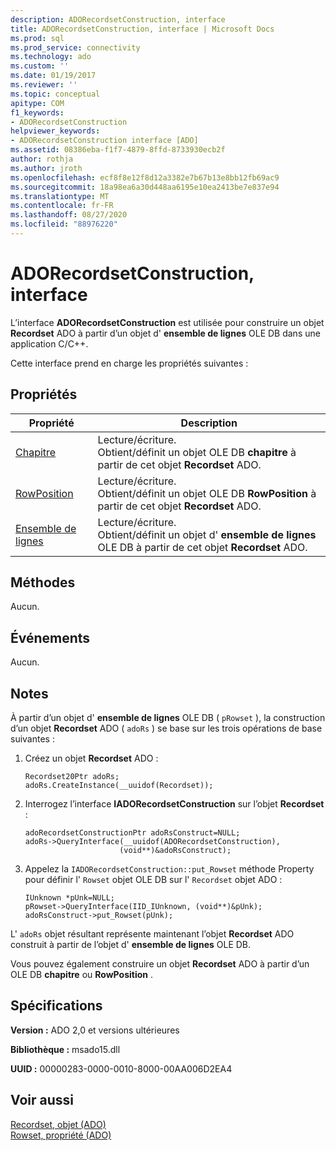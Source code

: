 ```yaml
---
description: ADORecordsetConstruction, interface
title: ADORecordsetConstruction, interface | Microsoft Docs
ms.prod: sql
ms.prod_service: connectivity
ms.technology: ado
ms.custom: ''
ms.date: 01/19/2017
ms.reviewer: ''
ms.topic: conceptual
apitype: COM
f1_keywords:
- ADORecordsetConstruction
helpviewer_keywords:
- ADORecordsetConstruction interface [ADO]
ms.assetid: 08386eba-f1f7-4879-8ffd-8733930ecb2f
author: rothja
ms.author: jroth
ms.openlocfilehash: ecf8f8e12f8d12a3382e7b67b13e8bb12fb69ac9
ms.sourcegitcommit: 18a98ea6a30d448aa6195e10ea2413be7e837e94
ms.translationtype: MT
ms.contentlocale: fr-FR
ms.lasthandoff: 08/27/2020
ms.locfileid: "88976220"
---
```

# <a name="adorecordsetconstruction-interface"></a>ADORecordsetConstruction, interface
L’interface **ADORecordsetConstruction** est utilisée pour construire un objet **Recordset** ADO à partir d’un objet d' **ensemble de lignes** OLE DB dans une application C/C++.  
  
 Cette interface prend en charge les propriétés suivantes :  
  
## <a name="properties"></a>Propriétés  
  
|Propriété|Description|  
|-|-|  
|[Chapitre](./chapter-property-ado.md)|Lecture/écriture.<br />Obtient/définit un objet OLE DB **chapitre** à partir de cet objet **Recordset** ADO.|  
|[RowPosition](./rowposition-property-ado.md)|Lecture/écriture.<br />Obtient/définit un objet OLE DB **RowPosition** à partir de cet objet **Recordset** ADO.|  
|[Ensemble de lignes](./rowset-property-ado.md)|Lecture/écriture.<br />Obtient/définit un objet d' **ensemble de lignes** OLE DB à partir de cet objet **Recordset** ADO.|  
  
## <a name="methods"></a>Méthodes  
 Aucun.  
  
## <a name="events"></a>Événements  
 Aucun.  
  
## <a name="remarks"></a>Notes  
 À partir d’un objet d' **ensemble de lignes** OLE DB ( `pRowset` ), la construction d’un objet **Recordset** ADO ( `adoRs` ) se base sur les trois opérations de base suivantes :  
  
1.  Créez un objet **Recordset** ADO :  
  
    ```  
    Recordset20Ptr adoRs;  
    adoRs.CreateInstance(__uuidof(Recordset));  
    ```  
  
2.  Interrogez l’interface **IADORecordsetConstruction** sur l’objet **Recordset** :  
  
    ```  
    adoRecordsetConstructionPtr adoRsConstruct=NULL;  
    adoRs->QueryInterface(__uuidof(ADORecordsetConstruction),  
                         (void**)&adoRsConstruct);  
    ```  
  
3.  Appelez la `IADORecordsetConstruction::put_Rowset` méthode Property pour définir l' `Rowset` objet OLE DB sur l' `Recordset` objet ADO :  
  
    ```  
    IUnknown *pUnk=NULL;  
    pRowset->QueryInterface(IID_IUnknown, (void**)&pUnk);  
    adoRsConstruct->put_Rowset(pUnk);  
    ```  
  
 L' `adoRs` objet résultant représente maintenant l’objet **Recordset** ADO construit à partir de l’objet d' **ensemble de lignes** OLE DB.  
  
 Vous pouvez également construire un objet **Recordset** ADO à partir d’un OLE DB **chapitre** ou **RowPosition** .  
  
## <a name="requirements"></a>Spécifications  
 **Version :** ADO 2,0 et versions ultérieures  
  
 **Bibliothèque :** msado15.dll  
  
 **UUID :** 00000283-0000-0010-8000-00AA006D2EA4  
  
## <a name="see-also"></a>Voir aussi  
 [Recordset, objet (ADO)](./recordset-object-ado.md)   
 [Rowset, propriété (ADO)](./rowset-property-ado.md)